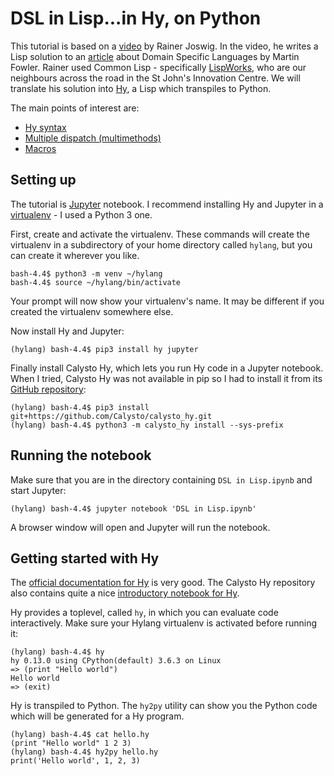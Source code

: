 # DSL in Lisp...in Hy, on Python

This tutorial is based on a [video](https://www.youtube.com/watch?v=5FlHq_iiDW0) by Rainer Joswig.  In the video, he writes a Lisp solution to an [article](https://www.martinfowler.com/articles/languageWorkbench.html) about Domain Specific Languages by Martin Fowler.  Rainer used Common Lisp - specifically [LispWorks](http://www.lispworks.com), who are our neighbours across the road in the St John's Innovation Centre.  We will translate his solution into [Hy](http://hylang.org), a Lisp which transpiles to Python.

The main points of interest are:
 * [Hy syntax](http://docs.hylang.org/en/stable/tutorial.html#hy-is-a-lisp-flavored-python)
 * [Multiple dispatch (multimethods)](https://en.wikipedia.org/wiki/Multiple_dispatch)
 * [Macros](http://docs.hylang.org/en/stable/tutorial.html#macros)

## Setting up

The tutorial is [Jupyter](http://jupyter.org) notebook.  I recommend installing Hy and Jupyter in a [virtualenv](https://docs.python.org/3/library/venv.html) - I used a Python 3 one.

First, create and activate the virtualenv.   These commands will create the virtualenv in a subdirectory of your home directory called `hylang`, but you can create it wherever you like.

    bash-4.4$ python3 -m venv ~/hylang
    bash-4.4$ source ~/hylang/bin/activate

Your prompt will now show your virtualenv's name.   It may be different if you created the virtualenv somewhere else.  

Now install Hy and Jupyter:

    (hylang) bash-4.4$ pip3 install hy jupyter 

Finally install Calysto Hy, which lets you run Hy code in a Jupyter notebook.    When I tried, Calysto Hy was not available in pip so I had to install it from its [GitHub repository](https://github.com/Calysto/calysto_hy):

    (hylang) bash-4.4$ pip3 install git+https://github.com/Calysto/calysto_hy.git
    (hylang) bash-4.4$ python3 -m calysto_hy install --sys-prefix

## Running the notebook

Make sure that you are in the directory containing `DSL in Lisp.ipynb` and start Jupyter:

    (hylang) bash-4.4$ jupyter notebook 'DSL in Lisp.ipynb'

A browser window will open and Jupyter will run the notebook.

## Getting started with Hy

The [official documentation for Hy](http://docs.hylang.org/en/stable/) is very good.   The Calysto Hy repository also contains quite a nice [introductory notebook for Hy](https://github.com/Calysto/calysto_hy/blob/master/notebooks/Tutorial.ipynb).

Hy provides a toplevel, called `hy`, in which you can evaluate code interactively.   Make sure your Hylang virtualenv is activated before running it:

    (hylang) bash-4.4$ hy
    hy 0.13.0 using CPython(default) 3.6.3 on Linux
    => (print "Hello world")
    Hello world
    => (exit)

Hy is transpiled to Python.    The `hy2py` utility can show you the Python code which will be generated for a Hy program.

    (hylang) bash-4.4$ cat hello.hy 
    (print "Hello world" 1 2 3)
    (hylang) bash-4.4$ hy2py hello.hy 
    print('Hello world', 1, 2, 3)

